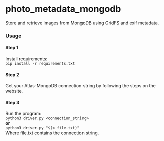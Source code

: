 # photo_metadata_mongodb
Store and retrieve images from MongoDB using GridFS and exif metadata.


### Usage

#### Step 1

Install requirements:  
`pip install -r requirements.txt`

#### Step 2  
Get your Atlas-MongoDB connection string by following the steps on the website.

#### Step 3
Run the program:  
`python3 driver.py <connection_string>`  
**or**  
`python3 driver.py "$(< file.txt)"`  
Where file.txt contains the connection string.
